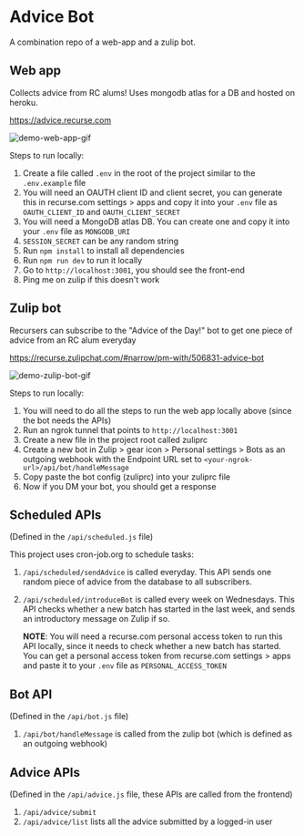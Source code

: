 # Advice Bot

A combination repo of a web-app and a zulip bot.

## Web app

Collects advice from RC alums! Uses mongodb atlas for a DB and hosted on heroku.

https://advice.recurse.com

![demo-web-app-gif](https://user-images.githubusercontent.com/76915822/176476343-36b32844-1dc9-4ad7-ac4f-d6728b0925aa.gif)

Steps to run locally:

1. Create a file called `.env` in the root of the project similar to the `.env.example` file
2. You will need an OAUTH client ID and client secret, you can generate this in recurse.com settings > apps and copy it into your `.env` file as `OAUTH_CLIENT_ID` and `OAUTH_CLIENT_SECRET`
3. You will need a MongoDB atlas DB. You can create one and copy it into your `.env` file as `MONGODB_URI`
4. `SESSION_SECRET` can be any random string
5. Run `npm install` to install all dependencies
6. Run `npm run dev` to run it locally
7. Go to `http://localhost:3001`, you should see the front-end
8. Ping me on zulip if this doesn't work

## Zulip bot

Recursers can subscribe to the "Advice of the Day!" bot to get one piece of advice from an RC alum everyday

https://recurse.zulipchat.com/#narrow/pm-with/506831-advice-bot

![demo-zulip-bot-gif](https://user-images.githubusercontent.com/76915822/176476363-c510a28b-2385-4be5-8afa-bb7993c14fb8.gif)

Steps to run locally:

1. You will need to do all the steps to run the web app locally above (since the bot needs the APIs)
2. Run an ngrok tunnel that points to `http://localhost:3001`
3. Create a new file in the project root called zuliprc
4. Create a new bot in Zulip > gear icon > Personal settings > Bots as an outgoing webhook with the Endpoint URL set to `<your-ngrok-url>/api/bot/handleMessage`
5. Copy paste the bot config (zuliprc) into your zuliprc file
6. Now if you DM your bot, you should get a response

## Scheduled APIs

(Defined in the `/api/scheduled.js` file)

This project uses cron-job.org to schedule tasks:

1.  `/api/scheduled/sendAdvice` is called everyday. This API sends one random piece of advice from the database to all subscribers.
2.  `/api/scheduled/introduceBot` is called every week on Wednesdays. This API checks whether a new batch has started in the last week, and sends an introductory message on Zulip if so.

    **NOTE**: You will need a recurse.com personal access token to run this API locally, since it needs to check whether a new batch has started. You can get a personal access token from recurse.com settings > apps and paste it to your `.env` file as `PERSONAL_ACCESS_TOKEN`

## Bot API

(Defined in the `/api/bot.js` file)

1. `/api/bot/handleMessage` is called from the zulip bot (which is defined as an outgoing webhook)

## Advice APIs

(Defined in the `/api/advice.js` file, these APIs are called from the frontend)

1. `/api/advice/submit`
2. `/api/advice/list` lists all the advice submitted by a logged-in user
